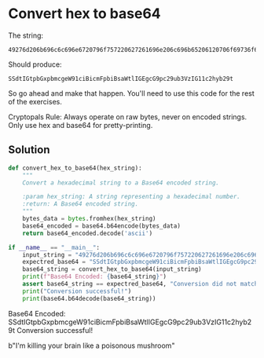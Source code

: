 
# Convert hex to base64

The string:

```plaintext
49276d206b696c6c696e6720796f757220627261696e206c696b65206120706f69736f6e6f7573206d757368726f6f6d
```

Should produce:

```plaintext
SSdtIGtpbGxpbmcgeW91ciBicmFpbiBsaWtlIGEgcG9pc29ub3VzIG11c2hyb29t
```

So go ahead and make that happen. You'll need to use this code for the rest of the exercises.

Cryptopals Rule:
Always operate on raw bytes, never on encoded strings. Only use hex and base64 for pretty-printing.

## Solution

```python
def convert_hex_to_base64(hex_string):
    """
    Convert a hexadecimal string to a Base64 encoded string.

    :param hex_string: A string representing a hexadecimal number.
    :return: A Base64 encoded string.
    """
    bytes_data = bytes.fromhex(hex_string)
    base64_encoded = base64.b64encode(bytes_data)
    return base64_encoded.decode('ascii')
```

```python
if __name__ == "__main__":
    input_string = "49276d206b696c6c696e6720796f757220627261696e206c696b65206120706f69736f6e6f7573206d757368726f6f6d"
    expectred_base64 = "SSdtIGtpbGxpbmcgeW91ciBicmFpbiBsaWtlIGEgcG9pc29ub3VzIG11c2hyb29t"
    base64_string = convert_hex_to_base64(input_string)
    print(f"Base64 Encoded: {base64_string}")
    assert base64_string == expectred_base64, "Conversion did not match expected output."
    print("Conversion successful!")
    print(base64.b64decode(base64_string))
```

Base64 Encoded: SSdtIGtpbGxpbmcgeW91ciBicmFpbiBsaWtlIGEgcG9pc29ub3VzIG11c2hyb29t
Conversion successful!

b"I'm killing your brain like a poisonous mushroom"
